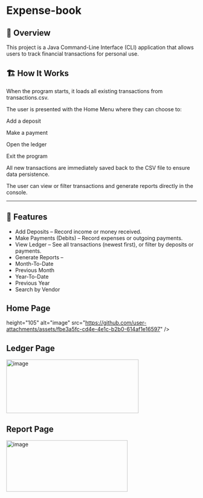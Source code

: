 # Expense-book


## 📖 Overview
This project is a Java Command-Line Interface (CLI) application that allows users to track financial transactions for personal use.

## 🏗️ How It Works

When the program starts, it loads all existing transactions from transactions.csv.

The user is presented with the Home Menu where they can choose to:

Add a deposit

Make a payment

Open the ledger

Exit the program

All new transactions are immediately saved back to the CSV file to ensure data persistence.

The user can view or filter transactions and generate reports directly in the console.

---

## 🚀 Features
- Add Deposits – Record income or money received.
- Make Payments (Debits) – Record expenses or outgoing payments.
- View Ledger – See all transactions (newest first), or filter by deposits or payments.
- Generate Reports –
- Month-To-Date
- Previous Month
- Year-To-Date
- Previous Year
- Search by Vendor  

## Home Page

height="105" alt="image" src="https://github.com/user-attachments/assets/fbe3a5fc-cd4e-4e1c-b2b0-614af1e16597" />

## Ledger Page

<img width="350" height="142" alt="image" src="https://github.com/user-attachments/assets/903bd48c-5cb4-4eba-8028-b3c7328343c3" />

## Report Page

<img width="321" height="136" alt="image" src="https://github.com/user-attachments/assets/34693356-7248-40ff-b108-7124a7ce8d2f" />





